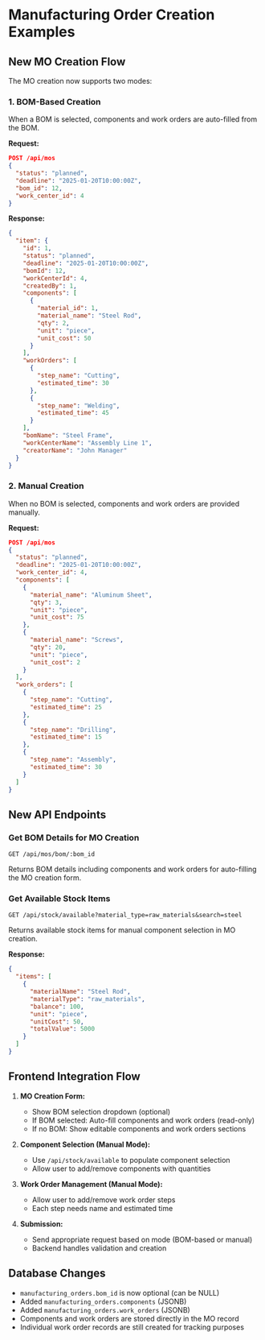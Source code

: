 # Manufacturing Order Creation Examples

## New MO Creation Flow

The MO creation now supports two modes:

### 1. BOM-Based Creation

When a BOM is selected, components and work orders are auto-filled from the BOM.

**Request:**
```json
POST /api/mos
{
  "status": "planned",
  "deadline": "2025-01-20T10:00:00Z",
  "bom_id": 12,
  "work_center_id": 4
}
```

**Response:**
```json
{
  "item": {
    "id": 1,
    "status": "planned",
    "deadline": "2025-01-20T10:00:00Z",
    "bomId": 12,
    "workCenterId": 4,
    "createdBy": 1,
    "components": [
      {
        "material_id": 1,
        "material_name": "Steel Rod",
        "qty": 2,
        "unit": "piece",
        "unit_cost": 50
      }
    ],
    "workOrders": [
      {
        "step_name": "Cutting",
        "estimated_time": 30
      },
      {
        "step_name": "Welding",
        "estimated_time": 45
      }
    ],
    "bomName": "Steel Frame",
    "workCenterName": "Assembly Line 1",
    "creatorName": "John Manager"
  }
}
```

### 2. Manual Creation

When no BOM is selected, components and work orders are provided manually.

**Request:**
```json
POST /api/mos
{
  "status": "planned",
  "deadline": "2025-01-20T10:00:00Z",
  "work_center_id": 4,
  "components": [
    {
      "material_name": "Aluminum Sheet",
      "qty": 3,
      "unit": "piece",
      "unit_cost": 75
    },
    {
      "material_name": "Screws",
      "qty": 20,
      "unit": "piece",
      "unit_cost": 2
    }
  ],
  "work_orders": [
    {
      "step_name": "Cutting",
      "estimated_time": 25
    },
    {
      "step_name": "Drilling",
      "estimated_time": 15
    },
    {
      "step_name": "Assembly",
      "estimated_time": 30
    }
  ]
}
```

## New API Endpoints

### Get BOM Details for MO Creation
```
GET /api/mos/bom/:bom_id
```

Returns BOM details including components and work orders for auto-filling the MO creation form.

### Get Available Stock Items
```
GET /api/stock/available?material_type=raw_materials&search=steel
```

Returns available stock items for manual component selection in MO creation.

**Response:**
```json
{
  "items": [
    {
      "materialName": "Steel Rod",
      "materialType": "raw_materials",
      "balance": 100,
      "unit": "piece",
      "unitCost": 50,
      "totalValue": 5000
    }
  ]
}
```

## Frontend Integration Flow

1. **MO Creation Form:**
   - Show BOM selection dropdown (optional)
   - If BOM selected: Auto-fill components and work orders (read-only)
   - If no BOM: Show editable components and work orders sections

2. **Component Selection (Manual Mode):**
   - Use `/api/stock/available` to populate component selection
   - Allow user to add/remove components with quantities

3. **Work Order Management (Manual Mode):**
   - Allow user to add/remove work order steps
   - Each step needs name and estimated time

4. **Submission:**
   - Send appropriate request based on mode (BOM-based or manual)
   - Backend handles validation and creation

## Database Changes

- `manufacturing_orders.bom_id` is now optional (can be NULL)
- Added `manufacturing_orders.components` (JSONB)
- Added `manufacturing_orders.work_orders` (JSONB)
- Components and work orders are stored directly in the MO record
- Individual work order records are still created for tracking purposes
